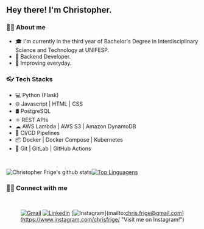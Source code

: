 ## Hey there! I'm Christopher.

### 🤵🏻 About me

* 🎓 I'm currently in the third year of Bachelor's Degree in Interdisciplinary Science and Technology at UNIFESP. 
* 💼 Backend Developer.
* 🌱 Improving everyday.

### 👓 Tech Stacks

* 💻 Python (Flask)
* 🌐 Javascript | HTML | CSS
* 🛢 PostgreSQL
* ⚛️ REST APIs
* ☁  AWS Lambda | AWS S3 | Amazon DynamoDB
* 🔁 CI/CD Pipelines
* 📦 Docker | Docker Compose | Kubernetes
* 🔧 Git | GitLab | GitHub Actions
<br/>

![Christopher Frige's github stats](https://github-readme-stats.vercel.app/api?username=christopherfrige&show_icons=true&theme=dracula)[![Top Linguagens](https://github-readme-stats.vercel.app/api/top-langs/?username=christopherfrige&layout=compact&theme=dracula)](https://github.com/anuraghazra/github-readme-stats)
<br/>
### 🤝🏻 Connect with me
<br/>

<center>

[![Gmail](https://img.shields.io/badge/Gmail-D14836?style=for-the-badge&logo=gmail&logoColor=white)](mailto:chris.frige@gmail.com "Send me an email!")
[![LinkedIn](https://img.shields.io/badge/LinkedIn-0077B5?style=for-the-badge&logo=linkedin&logoColor=white)](https://www.linkedin.com/in/christopherfrige/ "Visit me on LinkedIn")
[![Instagram](https://img.shields.io/badge/Instagram-E4405F?style=for-the-badge&logo=instagram&logoColor=white)](mailto:chris.frige@gmail.com](https://www.instagram.com/chrisfrige/ "Visit me on Instagram!")
